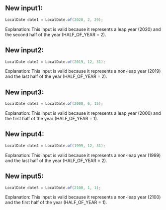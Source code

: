 ## New input1:
```java
LocalDate date1 = LocalDate.of(2020, 2, 29);
```
Explanation: This input is valid because it represents a leap year (2020) and the second half of the year (HALF_OF_YEAR = 2).

## New input2:
```java
LocalDate date2 = LocalDate.of(2019, 12, 31);
```
Explanation: This input is valid because it represents a non-leap year (2019) and the last half of the year (HALF_OF_YEAR = 2).

## New input3:
```java
LocalDate date3 = LocalDate.of(2000, 6, 15);
```
Explanation: This input is valid because it represents a leap year (2000) and the first half of the year (HALF_OF_YEAR = 1).

## New input4:
```java
LocalDate date4 = LocalDate.of(1999, 12, 31);
```
Explanation: This input is valid because it represents a non-leap year (1999) and the last half of the year (HALF_OF_YEAR = 2).

## New input5:
```java
LocalDate date5 = LocalDate.of(2100, 1, 1);
```
Explanation: This input is valid because it represents a non-leap year (2100) and the first half of the year (HALF_OF_YEAR = 1).
